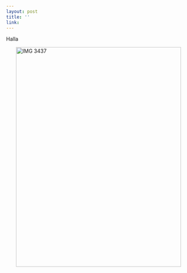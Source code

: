 ```yaml
---
layout: post
title: ''
link: 
---
```


<p>Halla</p>
<p><img style="display: block; margin-left: auto; margin-right: auto;" title="IMG_3437.jpg" src="http://localhost:4040/uploads/IMG_3437.jpg" alt="IMG 3437" width="450" height="600" border="0" /></p>

